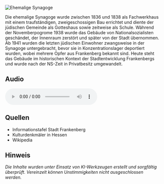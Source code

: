 ![Ehemalige Synagoge](./images/frankenberg/p49.jpg)

Die ehemalige Synagoge wurde zwischen 1836 und 1838 als Fachwerkhaus mit einem traufständigen, zweigeschossigen Bau errichtet und diente der jüdischen Gemeinde als Gotteshaus sowie zeitweise als Schule. Während der Novemberpogrome 1938 wurde das Gebäude von Nationalsozialisten geschändet, der Innenraum zerstört und später von der Stadt übernommen. Ab 1941 wurden die letzten jüdischen Einwohner zwangsweise in der Synagoge untergebracht, bevor sie in Konzentrationslager deportiert wurden, wobei mehrere Opfer aus Frankenberg bekannt sind. Heute steht das Gebäude im historischen Kontext der Stadtentwicklung Frankenbergs und wurde nach der NS-Zeit in Privatbesitz umgewandelt.

## Audio

<audio controls class="full-width-audio">
  <source src="locales/frankenberg/de/p49.mp3" type="audio/mpeg">
  Dein Browser unterstützt kein Audioelement.
</audio>

## Quellen

- Informationstafel Stadt Frankenberg
- Kulturdenkmäler in Hessen
- Wikipedia

## Hinweis

_Die Inhalte wurden unter Einsatz von KI-Werkzeugen erstellt und sorgfältig überprüft. Vereinzelt können Unstimmigkeiten nicht ausgeschlossen werden._